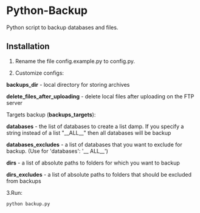 Python-Backup
=============
Python script to backup databases and files.

Installation
------------

1. Rename the file config.example.py to config.py.

2. Customize configs:

**backups_dir** - local directory for storing archives

**delete_files_after_uploading** - delete local files after uploading on the FTP server

Targets backup (**backups_targets**):

**databases** - the list of databases to create a list damp. If you specify a string instead of a list "\_\_ALL\_\_" then all databases will be backup

**databases_excludes** - a list of databases that you want to exclude for backup. (Use for 'databases': '\_\_ ALL_\_')

**dirs** - a list of absolute paths to folders for which you want to backup

**dirs_excludes** - a list of absolute paths to folders that should be excluded from backups

3.Run:

```
python backup.py 
```
